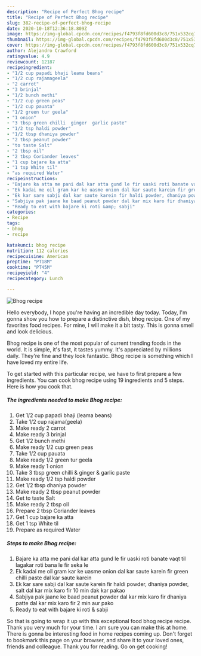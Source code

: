 ```yaml
---
description: "Recipe of Perfect Bhog recipe"
title: "Recipe of Perfect Bhog recipe"
slug: 382-recipe-of-perfect-bhog-recipe
date: 2020-10-18T12:36:18.809Z
image: https://img-global.cpcdn.com/recipes/f4793f8fd600d3c8/751x532cq70/bhog-recipe-recipe-main-photo.jpg
thumbnail: https://img-global.cpcdn.com/recipes/f4793f8fd600d3c8/751x532cq70/bhog-recipe-recipe-main-photo.jpg
cover: https://img-global.cpcdn.com/recipes/f4793f8fd600d3c8/751x532cq70/bhog-recipe-recipe-main-photo.jpg
author: Alejandro Crawford
ratingvalue: 4.9
reviewcount: 12187
recipeingredient:
- "1/2 cup papadi bhaji leama beans"
- "1/2 cup rajamageela"
- "2 carrot"
- "3 brinjal"
- "1/2 bunch methi"
- "1/2 cup green peas"
- "1/2 cup pauata"
- "1/2 green tur geela"
- "1 onion"
- "3 tbsp green chilli  ginger  garlic paste"
- "1/2 tsp haldi powder"
- "1/2 tbsp dhaniya powder"
- "2 tbsp peanut powder"
- "to taste Salt"
- "2 tbsp oil"
- "2 tbsp Coriander leaves"
- "1 cup bajare ka atta"
- "1 tsp White til"
- "as required Water"
recipeinstructions:
- "Bajare ka atta me pani dal kar atta gund le fir uaski roti banate vaqt til lagakar roti bana le fir seka le"
- "Ek kadai me oil gram kar ke uasme onion dal kar saute karein fir green chilli paste dal kar saute karein"
- "Ek kar sare sabji dal kar saute karein fir haldi powder, dhaniya powder, salt dal kar mix karo fir 10 min dak kar pakao"
- "Sabjiya pak jaane ke baad peanut powder dal kar mix karo fir dhaniya patte dal kar mix karo fir 2 min aur pako"
- "Ready to eat with bajare ki roti &amp; sabji"
categories:
- Recipe
tags:
- bhog
- recipe

katakunci: bhog recipe 
nutrition: 112 calories
recipecuisine: American
preptime: "PT18M"
cooktime: "PT45M"
recipeyield: "4"
recipecategory: Lunch

---
```



![Bhog recipe](https://img-global.cpcdn.com/recipes/f4793f8fd600d3c8/751x532cq70/bhog-recipe-recipe-main-photo.jpg)

Hello everybody, I hope you're having an incredible day today. Today, I'm gonna show you how to prepare a distinctive dish, bhog recipe. One of my favorites food recipes. For mine, I will make it a bit tasty. This is gonna smell and look delicious.



Bhog recipe is one of the most popular of current trending foods in the world. It is simple, it's fast, it tastes yummy. It's appreciated by millions daily. They're fine and they look fantastic. Bhog recipe is something which I have loved my entire life.


To get started with this particular recipe, we have to first prepare a few ingredients. You can cook bhog recipe using 19 ingredients and 5 steps. Here is how you cook that.

<!--inarticleads1-->

##### The ingredients needed to make Bhog recipe:

1. Get 1/2 cup papadi bhaji (leama beans)
1. Take 1/2 cup rajama(geela)
1. Make ready 2 carrot
1. Make ready 3 brinjal
1. Get 1/2 bunch methi
1. Make ready 1/2 cup green peas
1. Take 1/2 cup pauata
1. Make ready 1/2 green tur geela
1. Make ready 1 onion
1. Take 3 tbsp green chilli &amp; ginger &amp; garlic paste
1. Make ready 1/2 tsp haldi powder
1. Get 1/2 tbsp dhaniya powder
1. Make ready 2 tbsp peanut powder
1. Get to taste Salt
1. Make ready 2 tbsp oil
1. Prepare 2 tbsp Coriander leaves
1. Get 1 cup bajare ka atta
1. Get 1 tsp White til
1. Prepare as required Water




<!--inarticleads2-->

##### Steps to make Bhog recipe:

1. Bajare ka atta me pani dal kar atta gund le fir uaski roti banate vaqt til lagakar roti bana le fir seka le
1. Ek kadai me oil gram kar ke uasme onion dal kar saute karein fir green chilli paste dal kar saute karein
1. Ek kar sare sabji dal kar saute karein fir haldi powder, dhaniya powder, salt dal kar mix karo fir 10 min dak kar pakao
1. Sabjiya pak jaane ke baad peanut powder dal kar mix karo fir dhaniya patte dal kar mix karo fir 2 min aur pako
1. Ready to eat with bajare ki roti &amp; sabji




So that is going to wrap it up with this exceptional food bhog recipe recipe. Thank you very much for your time. I am sure you can make this at home. There is gonna be interesting food in home recipes coming up. Don't forget to bookmark this page on your browser, and share it to your loved ones, friends and colleague. Thank you for reading. Go on get cooking!
